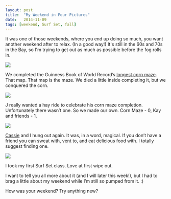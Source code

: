 ```yaml
---
layout: post
title:  "My Weekend in Four Pictures"
date:   2014-11-09
tags: [weekend, Surf Set, fall]
---
```

It was one of those weekends, where you end up doing so much, you want another weekend after to relax. (In a good way!) It's still in the 60s and 70s in the Bay, so I'm trying to get out as much as possible before the fog rolls in.

![](https://lh6.googleusercontent.com/IC98GPe5mrTvPu2AD06dOdlpWi8aXf-62bp2IUsEOBs=w860-h716-no)

We completed the Guinness Book of World Record’s [longest corn maze](www.coolpatchpumpkins.com). That map. That map is the maze. We died a little inside completing it, but we conquered the corn.

![](https://lh3.googleusercontent.com/-B76phZNHMalKnkbUFmnJRr2xqDROYiZ375T-ngbWQo=w1038-h522-no)

J really wanted a hay ride to celebrate his corn maze completion. Unfortunately there wasn’t one. So we made our own. Corn Maze - 0, Kay and friends - 1.

![](https://lh5.googleusercontent.com/-Zr8h4rbF_K8/VGBHjDUlpQI/AAAAAAAAN1w/pv4jcBm7KZY/w696-h672-no/IMG_4454.JPG)

[Cassie](www.almostgettingittogether.com) and I hung out again. It was, in a word, magical. If you don’t have a friend you can sweat with, vent to, and eat delicious food with. I totally suggest finding one.

![](https://lh3.googleusercontent.com/-mfYYDvf6rLY/VGAsnKEbw2I/AAAAAAAAN0E/eos1EQB8u-w/w896-h672-no/IMG_0482.JPG)

I took my first Surf Set class. Love at first wipe out. 

I want to tell you all more about it (and I will later this week!), but I had to brag a little about my weekend while I’m still so pumped from it. :)

How was your weekend? Try anything new?